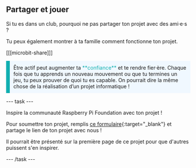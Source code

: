 ## Partager et jouer

Si tu es dans un club, pourquoi ne pas partager ton projet avec des ami·e·s ?

Tu peux également montrer à ta famille comment fonctionne ton projet.

[[[microbit-share]]]

<p style="border-left: solid; border-width:10px; border-color: #0faeb0; background-color: aliceblue; padding: 10px;">
  Être actif peut augmenter ta <span style="color: #0faeb0">**confiance**</span> et te rendre fier·ère. Chaque fois que tu apprends un nouveau mouvement ou que tu termines un jeu, tu peux prouver de quoi tu es capable. On pourrait dire la même chose de la réalisation d’un projet informatique !
</p>

\--- task ---

Inspire la communauté Raspberry Pi Foundation avec ton projet !

Pour soumettre ton projet, remplis [ce formulaire](https://form.raspberrypi.org/f/community-project-submissions){:target="_blank"} et partage le lien de ton projet avec nous !

Il pourrait être présenté sur la première page de ce projet pour que d'autres puissent s'en inspirer.

\--- /task ---
